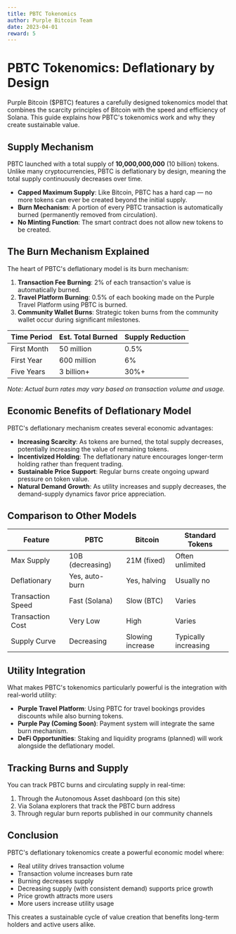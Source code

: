 ```yaml
---
title: PBTC Tokenomics
author: Purple Bitcoin Team
date: 2023-04-01
reward: 5
---
```


# PBTC Tokenomics: Deflationary by Design

Purple Bitcoin ($PBTC) features a carefully designed tokenomics model that combines the scarcity principles of Bitcoin with the speed and efficiency of Solana. This guide explains how PBTC's tokenomics work and why they create sustainable value.

## Supply Mechanism

PBTC launched with a total supply of **10,000,000,000** (10 billion) tokens. Unlike many cryptocurrencies, PBTC is deflationary by design, meaning the total supply continuously decreases over time.


- **Capped Maximum Supply**: Like Bitcoin, PBTC has a hard cap — no more tokens can ever be created beyond the initial supply.
- **Burn Mechanism**: A portion of every PBTC transaction is automatically burned (permanently removed from circulation).
- **No Minting Function**: The smart contract does not allow new tokens to be created.

## The Burn Mechanism Explained

The heart of PBTC's deflationary model is its burn mechanism:

1. **Transaction Fee Burning**: 2% of each transaction's value is automatically burned.
2. **Travel Platform Burning**: 0.5% of each booking made on the Purple Travel Platform using PBTC is burned.
3. **Community Wallet Burns**: Strategic token burns from the community wallet occur during significant milestones.


| Time Period | Est. Total Burned | Supply Reduction |
|-------------|-------------------|------------------|
| First Month | 50 million        | 0.5%             |
| First Year  | 600 million       | 6%               |
| Five Years  | 3 billion+        | 30%+             |

*Note: Actual burn rates may vary based on transaction volume and usage.*

## Economic Benefits of Deflationary Model

PBTC's deflationary mechanism creates several economic advantages:

- **Increasing Scarcity**: As tokens are burned, the total supply decreases, potentially increasing the value of remaining tokens.
- **Incentivized Holding**: The deflationary nature encourages longer-term holding rather than frequent trading.
- **Sustainable Price Support**: Regular burns create ongoing upward pressure on token value.
- **Natural Demand Growth**: As utility increases and supply decreases, the demand-supply dynamics favor price appreciation.

## Comparison to Other Models

| Feature               | PBTC               | Bitcoin           | Standard Tokens       |
|-----------------------|--------------------|-------------------|-----------------------|
| Max Supply            | 10B (decreasing)   | 21M (fixed)       | Often unlimited       |
| Deflationary          | Yes, auto-burn     | Yes, halving      | Usually no            |
| Transaction Speed     | Fast (Solana)      | Slow (BTC)        | Varies                |
| Transaction Cost      | Very Low           | High              | Varies                |
| Supply Curve          | Decreasing         | Slowing increase  | Typically increasing  |

## Utility Integration

What makes PBTC's tokenomics particularly powerful is the integration with real-world utility:

- **Purple Travel Platform**: Using PBTC for travel bookings provides discounts while also burning tokens.
- **Purple Pay (Coming Soon)**: Payment system will integrate the same burn mechanism.
- **DeFi Opportunities**: Staking and liquidity programs (planned) will work alongside the deflationary model.

## Tracking Burns and Supply

You can track PBTC burns and circulating supply in real-time:

1. Through the Autonomous Asset dashboard (on this site)
2. Via Solana explorers that track the PBTC burn address
3. Through regular burn reports published in our community channels

## Conclusion

PBTC's deflationary tokenomics create a powerful economic model where:

- Real utility drives transaction volume
- Transaction volume increases burn rate
- Burning decreases supply
- Decreasing supply (with consistent demand) supports price growth
- Price growth attracts more users
- More users increase utility usage

This creates a sustainable cycle of value creation that benefits long-term holders and active users alike.



